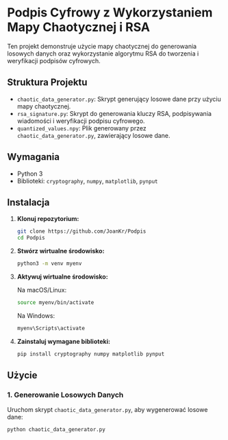 # Podpis Cyfrowy z Wykorzystaniem Mapy Chaotycznej i RSA

Ten projekt demonstruje użycie mapy chaotycznej do generowania losowych danych oraz wykorzystanie algorytmu RSA do tworzenia i weryfikacji podpisów cyfrowych.

## Struktura Projektu

- `chaotic_data_generator.py`: Skrypt generujący losowe dane przy użyciu mapy chaotycznej.
- `rsa_signature.py`: Skrypt do generowania kluczy RSA, podpisywania wiadomości i weryfikacji podpisu cyfrowego.
- `quantized_values.npy`: Plik generowany przez `chaotic_data_generator.py`, zawierający losowe dane.

## Wymagania

- Python 3
- Biblioteki: `cryptography`, `numpy`, `matplotlib`, `pynput`

## Instalacja

1. **Klonuj repozytorium:**

    ```bash
    git clone https://github.com/JoanKr/Podpis
    cd Podpis
    ```

2. **Stwórz wirtualne środowisko:**

    ```bash
    python3 -m venv myenv
    ```

3. **Aktywuj wirtualne środowisko:**

    Na macOS/Linux:

    ```bash
    source myenv/bin/activate
    ```

    Na Windows:

    ```bash
    myenv\Scripts\activate
    ```

4. **Zainstaluj wymagane biblioteki:**

    ```bash
    pip install cryptography numpy matplotlib pynput
    ```

## Użycie

### 1. Generowanie Losowych Danych

Uruchom skrypt `chaotic_data_generator.py`, aby wygenerować losowe dane:

```bash
python chaotic_data_generator.py
